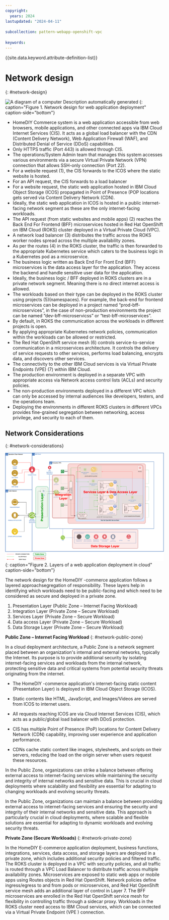 ```yaml
---
copyright:
  years: 2024
lastupdated: "2024-04-11"

subcollection: pattern-webapp-openshift-vpc

keywords:
---
```

{{site.data.keyword.attribute-definition-list}}

# Network design
{: #network-design}

![A diagram of a computer Description automatically generated](iimage/Merged_Reference_OpenShift-Networking.drawio.svg)
{: caption="Figure 1. Network design for web application deployment" caption-side="bottom"}


- HomeDIY Commerce system is a web application accessible from web browsers, mobile applications, and other connected apps via IBM Cloud Internet Services (CIS). It acts as a global load balancer with the CDN (Content Delivery Network), Web Application Firewall (WAF), and Distributed Denial of Service (DDoS) capabilities.
- Only HTTPS traffic (Port 443) is allowed through CIS.
- The operations/System Admin team that manages this system accesses various environments via a secure Virtual Private Network (VPN) connection that allows SSH-only connection (Port 22).
- For a website request (1), the CIS forwards to the ICOS where the static website is hosted.
- For an API request, the CIS forwards to a load balancer
- For a website request, the static web application hosted in IBM Cloud Object Storage (ICOS) propagated in Point of Presence (POP locations gets served via Content Delivery Network (CDN).
- Ideally, the static web application in ICOS is hosted in a public internet-facing network segment as these are the only internet-facing workloads.
- The API request (from static websites and mobile apps) (2) reaches the Back End For Frontend (BFF) microservices hosted in Red Hat OpenShift on IBM Cloud (ROKS) cluster deployed in a Virtual Private Cloud (VPC).
- A network load balancer (3) distributes the traffic across the ROKS worker nodes spread across the multiple availability zones.
- As per the routes (4) in the ROKS cluster, the traffic is then forwarded to the appropriate Kubernetes service which caters to the business logic in a Kubernetes pod as a microservice.
- The business logic written as Back End For Front End (BFF) microservices is the data access layer for the application. They access the backend and handle sensitive user data for the application.
- Ideally, the business logic / BFF deployed in ROKS clusters are in a private network segment. Meaning there is no direct internet access is allowed.
- The workloads based on their type can be deployed in the ROKS cluster using projects (5)(namespaces). For example, the back-end for frontend microservices can be deployed in a project named “prod-bff-microservices”, in the case of non-production environments the project can be named “dev-bff-microservicss” or “test-bff-microservices”.
- By default, in ROKS the communication across the workloads in different projects is open.
- By applying appropriate Kubernetes network policies, communication within the workloads can be allowed or restricted.
- The Red Hat OpenShift service mesh (6) controls service-to-service communication in a microservices architecture. It controls the delivery of service requests to other services, performs load balancing, encrypts data, and discovers other services.
- The connectivity to the other IBM Cloud services is via Virtual Private Endpoints (VPE) (7) within IBM Cloud.
- The production environment is deployed in a separate VPC with appropriate access via Network access control lists (ACLs) and security policies.
- The non-production environments deployed in a different VPC which can only be accessed by internal audiences like developers, testers, and the operations team.
- Deploying the environments in different ROKS clusters in different VPCs provides fine-grained segregation between networking, access privilege, and security to each of them.

## Network Considerations
{: #network-considerations}

![A diagram of a computer Description automatically generated](image/Merged_Reference_OpenShift-NetworkingLayers.drawio.svg)
{: caption="Figure 2. Layers of a web application deployment in cloud" caption-side="bottom"}

The network design for the HomeDIY -commerce application follows a layered approachsegregation of responsibility. These layers help in identifying which workloads need to be public-facing and which need to be considered as secure and deployed in a private zone.

1. Presentation Layer (Public Zone – Internet Facing Workload)
2. Integration Layer (Private Zone – Secure Workload)
3. Services Layer (Private Zone – Secure Workload)
4. Data access Layer (Private Zone – Secure Workload)
5. Data Storage Layer (Private Zone – Secure Workload)

**Public Zone – Internet Facing Workload**
{: #network-public-zone}

In a cloud deployment architecture, a Public Zone is a network segment placed between an organization's internal and external networks, typically the Internet. Its purpose is to provide additional security by isolating internet-facing services and workloads from the internal network, protecting sensitive data and critical systems from potential security threats originating from the internet.

- The HomeDIY -commerce application's internet-facing static content (Presentation Layer) is deployed in IBM Cloud Object Storage (ICOS).

- Static contents like HTML, JavaScript, and Images/Videos are served from ICOS to internet users.

- All requests reaching ICOS are via Cloud Internet Services (CIS), which acts as a public/global load balancer with DDoS protection.

- CIS has multiple Point of Presence (PoP) locations for Content Delivery Network (CDN) capability, improving user experience and application performance.

- CDNs cache static content like images, stylesheets, and scripts on their servers, reducing the load on the origin server when users request these resources.

In the Public Zone, organizations can strike a balance between offering external access to internet-facing services while maintaining the security and integrity of internal networks and sensitive data. This is crucial in cloud deployments where scalability and flexibility are essential for adapting to changing workloads and evolving security threats.

In the Public Zone, organizations can maintain a balance between providing external access to internet-facing services and ensuring the security and integrity of their internal networks and sensitive data. This approach is particularly crucial in cloud deployments, where scalable and flexible solutions are essential for adapting to dynamic workloads and evolving security threats.


**Private Zone (Secure Workloads)**
{: #network-private-zone}

In the HomeDIY E-commerce application deployment, business functions, integrations, services, data access, and storage layers are deployed in a private zone, which includes additional security policies and filtered traffic. The ROKS cluster is deployed in a VPC with security policies, and all traffic is routed through a VPC Load Balancer to distribute traffic across multiple availability zones. Microservices are exposed to static web apps or mobile apps using Routes objects in Red Hat OpenShift. Network policies define ingress/egress to and from pods or microservices, and Red Hat OpenShift service mesh adds an additional layer of control in Layer 7. The BFF microservices are enrolled in the Red Hat OpenShift service mesh for flexibility in controlling traffic through a sidecar proxy. Workloads in the ROKS cluster need access to IBM Cloud services, which can be connected via a Virtual Private Endpoint (VPE ) connection.
